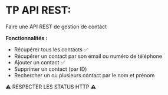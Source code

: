 # TP API REST:
Faire une API REST de gestion de contact

**Fonctionnalités :**
- Récupérer tous les contacts ✅
- Récupérer un contact par son email ou numéro de téléphone
- Ajouter un contact ✅
- Supprimer un contact (par ID)
- Rechercher un ou plusieurs contact par le nom et prénom 

:warning:  RESPECTER LES STATUS HTTP :warning: